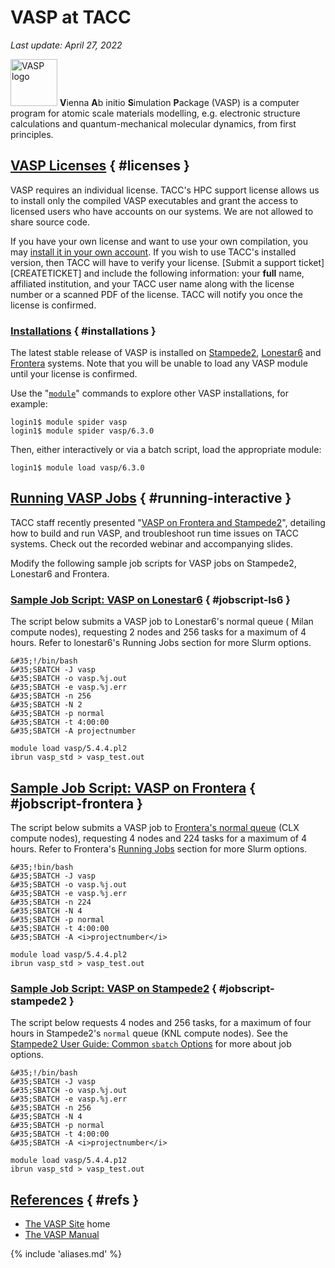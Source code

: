# VASP at TACC
*Last update: April 27, 2022*


<img alt="VASP logo" src="../../imgs/software/vasp-logo.jpg" style="width: 75px;" />
<b>V</b>ienna <b>A</b>b initio <b>S</b>imulation <b>P</b>ackage (VASP) is a computer program for atomic scale materials modelling, e.g. electronic structure calculations and quantum-mechanical molecular dynamics, from first principles.


## [VASP Licenses](#licenses) { #licenses }

VASP requires an individual license. TACC's HPC support license allows us to install only the compiled VASP executables and grant the access to licensed users who have accounts on our systems. We are not allowed to share source code.  

If you have your own license and want to use your own compilation, you may [install it in your own account](../../hpc/stampede2#building-basics-thirdparty). If you wish to use TACC's installed version, then TACC will have to verify your license. [Submit a support ticket][CREATETICKET] and include the following information: your **full** name, affiliated institution, and your TACC user name along with the license number or a scanned PDF of the license. TACC will notify you once the license is confirmed. 

### [Installations](#installations) { #installations }

The latest stable release of VASP is installed on [Stampede2](../../hpc/stampede2), [Lonestar6](../../hpc/lonestar6) and [Frontera](../../hpc/frontera) systems. Note that you will be unable to load any VASP module until your license is confirmed.

Use the "[`module`](https://lmod.readthedocs.io/en/latest/)" commands to explore other VASP installations, for example: 

```cmd-line
login1$ module spider vasp
login1$ module spider vasp/6.3.0
```

Then, either interactively or via a batch script, load the appropriate module: 

```cmd-line
login1$ module load vasp/6.3.0
```

## [Running VASP Jobs](#running-interactive) { #running-interactive }

TACC staff recently presented "[VASP on Frontera and Stampede2](https://learn.tacc.utexas.edu/mod/page/view.php?id=100)", detailing how to build and run VASP, and troubleshoot run time issues on TACC systems. Check out the recorded webinar and accompanying slides. 

Modify the following sample job scripts for VASP jobs on Stampede2, Lonestar6 and Frontera. 

### [Sample Job Script: VASP on Lonestar6](#jobscript-ls6) { #jobscript-ls6 }

The script below submits a VASP job to Lonestar6's normal queue ( Milan compute nodes), requesting 2 nodes and 256 tasks for a maximum of 4 hours. Refer to lonestar6's Running Jobs section for more Slurm options.

```job-script
&#35;!/bin/bash 
&#35;SBATCH -J vasp          
&#35;SBATCH -o vasp.%j.out     
&#35;SBATCH -e vasp.%j.err 
&#35;SBATCH -n 256         
&#35;SBATCH -N 2 
&#35;SBATCH -p normal      
&#35;SBATCH -t 4:00:00        
&#35;SBATCH -A projectnumber

module load vasp/5.4.4.pl2
ibrun vasp_std > vasp_test.out
```

## [Sample Job Script: VASP on Frontera](#jobscript-frontera) { #jobscript-frontera }

The script below submits a VASP job to [Frontera's normal queue](https://frontera-portal.tacc.utexas.edu/user-guide/running/#table-5-frontera-production-queues) (CLX compute nodes), requesting 4 nodes and 224 tasks for a maximum of 4 hours. Refer to Frontera's [Running Jobs](https://frontera-portal.tacc.utexas.edu/user-guide#running) section for more Slurm options.

```job-script
&#35;!bin/bash 
&#35;SBATCH -J vasp          
&#35;SBATCH -o vasp.%j.out     
&#35;SBATCH -e vasp.%j.err 
&#35;SBATCH -n 224         
&#35;SBATCH -N 4 
&#35;SBATCH -p normal      
&#35;SBATCH -t 4:00:00        
&#35;SBATCH -A <i>projectnumber</i>

module load vasp/5.4.4.pl2
ibrun vasp_std > vasp_test.out
```


### [Sample Job Script: VASP on Stampede2](#jobscript-stampede2) { #jobscript-stampede2 }

The script below requests 4 nodes and 256 tasks, for a maximum of four hours in Stampede2's `normal` queue (KNL compute nodes). See the [Stampede2 User Guide: Common `sbatch` Options](../../hpc/stampede2#running-sbatch) for more about job options.  

```job-script
&#35;!/bin/bash 
&#35;SBATCH -J vasp          
&#35;SBATCH -o vasp.%j.out     
&#35;SBATCH -e vasp.%j.err 
&#35;SBATCH -n 256         
&#35;SBATCH -N 4 
&#35;SBATCH -p normal      
&#35;SBATCH -t 4:00:00        
&#35;SBATCH -A <i>projectnumber</i>

module load vasp/5.4.4.p12
ibrun vasp_std > vasp_test.out
```

## [References](#refs) { #refs }

<!-- * [HPC Application Tutorial: VASP on Frontera and Stampede2](https://learn.tacc.utexas.edu/mod/page/view.php?id=100) (March 2020) -->
* [The VASP Site](https://www.vasp.at/) home
* [The VASP Manual](https://www.vasp.at/wiki/index.php/The_VASP_Manual)

{% include 'aliases.md' %}
